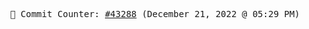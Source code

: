 <p align="center">
    <samp>
        📮 Commit Counter: <a href="https://github.com/Javascript-void0/Javascript-void0/commits/main">#43288</a> (December 21, 2022 @ 05:29 PM)
    </samp>
</p>